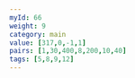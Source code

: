 ```yaml
---
myId: 66
weight: 9
category: main
value: [317,0,-1,1]
pairs: [1,30,400,8,200,10,40]
tags: [5,8,9,12]
---
```

